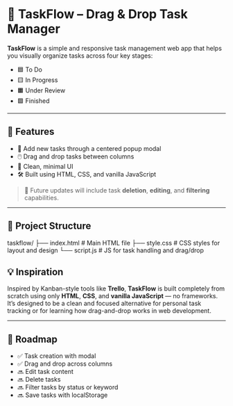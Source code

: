 # 📝 TaskFlow – Drag & Drop Task Manager

**TaskFlow** is a simple and responsive task management web app that helps you visually organize tasks across four key stages:

- 🟦 To Do  
- 🟨 In Progress  
- 🟧 Under Review  
- 🟩 Finished

---

## 🚀 Features

- 📌 Add new tasks through a centered popup modal  
- 🖱️ Drag and drop tasks between columns  
- 🎯 Clean, minimal UI  
- 🛠️ Built using HTML, CSS, and vanilla JavaScript  

> 🔧 Future updates will include task **deletion**, **editing**, and **filtering** capabilities.

---

## 📂 Project Structure

taskflow/
├── index.html # Main HTML file
├── style.css # CSS styles for layout and design
└── script.js # JS for task handling and drag/drop

## 💡 Inspiration

Inspired by Kanban-style tools like **Trello**, **TaskFlow** is built completely from scratch using only **HTML**, **CSS**, and **vanilla JavaScript** — no frameworks.  
It’s designed to be a clean and focused alternative for personal task tracking or for learning how drag-and-drop works in web development.

---

## 📌 Roadmap

- ✅ Task creation with modal  
- ✅ Drag and drop across columns  
- 🔜 Edit task content  
- 🔜 Delete tasks  
- 🔜 Filter tasks by status or keyword  
- 🔜 Save tasks with localStorage
